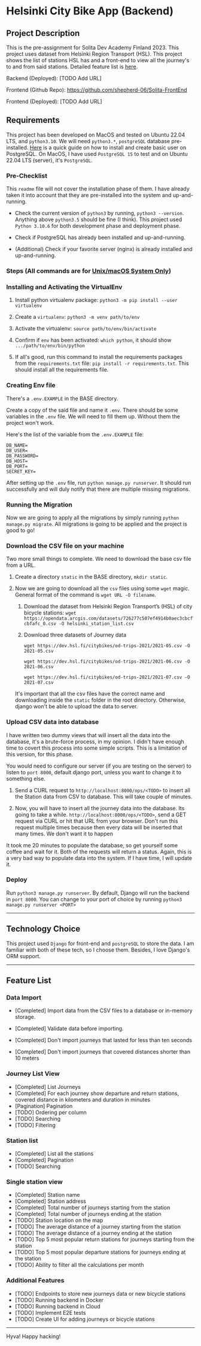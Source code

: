 # Helsinki City Bike App (Backend)

## Project Description

This is the pre-assignment for Solita Dev Academy Finland 2023. This project uses dataset from Helsinki Region Transport (HSL). This project shows the list of stations HSL has and a front-end to view all the journey's to and from said stations. Detailed feature list is [here](https://github.com/shepherd-06/Solita-Backend#feature-list).

Backend (Deployed): [TODO Add URL]

Frontend (Github Repo): <https://github.com/shepherd-06/Solita-FrontEnd>

Frontend (Deployed): [TODO Add URL]

## Requirements

This project has been developed on MacOS and tested on Ubuntu 22.04 LTS, and `python3.10`. We will need `python3.*`, `postgreSQL` database pre-installed. [Here](https://www.digitalocean.com/community/tutorials/how-to-install-postgresql-on-ubuntu-20-04-quickstart) is a quick guide on how to install and create basic user on PostgreSQL. On MacOS, I have used `PostgreSQL 15` to test and on Ubuntu 22.04 LTS (server), it's `PostgreSQL`.

### Pre-Checklist

This `readme` file will not cover the installation phase of them. I have already taken it into account that they are pre-installed into the system and up-and-running.

* Check the current version of `python3` by running, `python3 --version`. Anything above `python3.5` should be fine (I think). This project used `Python 3.10.6` for both development phase and deployment phase.

* Check if PostgreSQL has already been installed and up-and-running.

* (Additional) Check if your favorite server (nginx) is already installed and up-and-running.

### Steps (All commands are for <u>Unix/macOS System Only</u>)

### Installing and Activating the VirtualEnv

1. Install python virtualenv package: `python3 -m pip install --user virtualenv`

2. Create a `virtualenv`: `python3 -m venv path/to/env`

3. Activate the virtualenv: `source path/to/env/bin/activate`

4. Confirm if `env` has been activated: `which python`, it should show `.../path/to/env/bin/python`

5. If all's good, run this command to install the requirements packages from the `requirements.txt` file: `pip install -r requirements.txt`. This should install all the requirements file.

### Creating Env file

There's a `.env.EXAMPLE` in the BASE directory.

Create a copy of the said file and name it `.env`. There should be some variables in the `.env` file. We will need to fill them up. Without them the project won't work.

Here's the list of the variable from the `.env.EXAMPLE` file:

```text
DB_NAME=
DB_USER=
DB_PASSWORD=
DB_HOST=
DB_PORT=
SECRET_KEY=
```

After setting up the `.env` file, run `python manage.py runserver`. It should run successfully and will duly notify that there are multiple missing migrations.

### Running the Migration

Now we are going to apply all the migrations by simply running `python manage.py migrate`. All migrations is going to be applied and the project is good to go!

### Download the CSV file on your machine

Two more small things to complete. We need to download the base csv file from a URL.

1. Create a directory `static` in the BASE directory, `mkdir static`.
2. Now we are going to download all the `csv` files using some `wget` magic. General format of the command is `wget URL -O filename`.

    1. Download the dataset from Helsinki Region Transport’s (HSL) of city bicycle stations: `wget https://opendata.arcgis.com/datasets/726277c507ef4914b0aec3cbcfcbfafc_0.csv -O helsinki_station_list.csv`
    2. Download three datasets of Journey data

        `wget https://dev.hsl.fi/citybikes/od-trips-2021/2021-05.csv -O 2021-05.csv`

        `wget https://dev.hsl.fi/citybikes/od-trips-2021/2021-06.csv -O 2021-06.csv`

        `wget https://dev.hsl.fi/citybikes/od-trips-2021/2021-07.csv -O 2021-07.csv`

    It's important that all the csv files have the correct name and downloading inside the `static` folder in the root directory. Otherwise, django won't be able to upload the data to server.

### Upload CSV data into database

I have written two dummy views that will insert all the data into the database, it's a brute-force process, in my opinion. I didn't have enough time to covert this process into some simple scripts. This is a limitation of this version, for this phase.

You would need to configure our server (if you are testing on the server) to listen to `port 8000`, default django port, unless you want to change it to something else.

1. Send a CURL request to `http://localhost:8000/ops/<TODO>` to insert all the Station data from CSV to database. This will take couple of minutes.

2. Now, you will have to insert all the journey data into the database. Its going to take a while. `http://localhost:8000/ops/<TODO>`, send a GET request via CURL or hit that URL from your browser. Don't run this request multiple times because then every data will be inserted that many times. We don't want it to happen

It took me 20 minutes to populate the database, so get yourself some coffee and wait for it. Both of the requests will return a status. Again, this is a very bad way to populate data into the system. If I have time, I will update it.

### Deploy

Run `python3 manage.py runserver`. By default, Django will run the backend in `port 8000`. You can change to your port of choice by running `python3 manage.py runserver <PORT>`

-----------

## Technology Choice

This project used `Django` for front-end and `postgreSQL` to store the data. I am familiar with both of these tech, so I choose them. Besides, I love Django's ORM support.

-----------

## Feature List

### Data Import

* [Completed] Import data from the CSV files to a database or in-memory storage.

* [Completed] Validate data before importing.

* [Completed] Don't import journeys that lasted for less than ten seconds

* [Completed] Don't import journeys that covered distances shorter than 10 meters

### Journey List View

* [Completed] List Journeys
* [Completed] For each journey show departure and return stations, covered distance in kilometers and duration in minutes
* [Pagination] Pagination
* [TODO] Ordering per column
* [TODO] Searching
* [TODO] Filtering

### Station list

* [Completed] List all the stations
* [Completed] Pagination
* [TODO] Searching

### Single station view

* [Completed] Station name
* [Completed] Station address
* [Completed] Total number of journeys starting from the station
* [Completed] Total number of journeys ending at the station
* [TODO] Station location on the map
* [TODO] The average distance of a journey starting from the station
* [TODO] The average distance of a journey ending at the station
* [TODO] Top 5 most popular return stations for journeys starting from the station
* [TODO] Top 5 most popular departure stations for journeys ending at the station
* [TODO] Ability to filter all the calculations per month

### Additional Features

* [TODO] Endpoints to store new journeys data or new bicycle stations
* [TODO] Running backend in Docker
* [TODO] Running backend in Cloud
* [TODO] Implement E2E tests
* [TODO] Create UI for adding journeys or bicycle stations

-----------

Hyva! Happy hacking!
